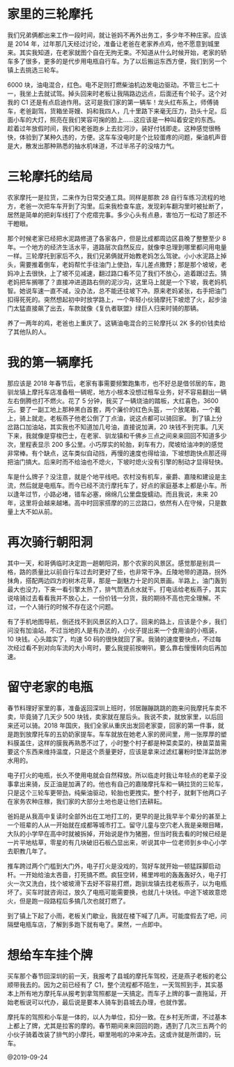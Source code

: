 # 家里的三轮摩托

我们兄弟俩都出来工作一段时间，就让爸妈不再外出务工，多少年不种庄家。应该是 2014 年，过年那几天经过讨论，准备让老爸在老家养点鸡，他不愿意到城里来。其实我知道，在老家就图个自在无拘无束。不知道从什么时候开始，老家的轿车多了很多，更多的是代步用电瓶自行车。为了以后搬运东西方便，我们到另一个镇上去挑选三轮车。

6000 块，油电混合，红色。电不足则打燃柴油机边发电边驱动。不管三七二十一，我坐上去就试驾。掉头回来时老板让我隔路边远点，后面还有个轮子。这个对我的 C1 还是有点启迪作用。这可是我们家的第一辆车！龙头红布系上，师傅骑车，老爸副驾，货箱坐哥嫂、妈和我四人，几十里路下来毫无压力，劲头十足。后面小车的大灯，照亮在我们笑容可掬的脸上……这应该是一种叫着安定的东西。
趁着过年放假时间，我们和老爸跑乡上去拉河沙，装好付钱即走。这种感觉很畅快，体验到了某种久违的，方便。这车车没电时是个比较蛋疼的问题，柴油机声音是大，散发出那种熟悉的抽水机味道，不过半吊子的没啥力气。

# 三轮摩托的结局

农家摩托一是拉货，二来作为日常交通工具。同样是那款 28 自行车练习流程的地方，老爸一次把车车开到了沟里。后来我检查车底，发现刹车翻沟里时被扯断了，居然是简单的把刹车线打了个疙瘩完事。多少心头有点悬，害怕万一松动了那还不干瞪眼。

那个时候老家已经把水泥路修道了各家各户，但是比成都周边区县晚了整整至少 8 年。一个地方的经济生活水平，道路层次自然反应，就像李总理到哪里都问用电量一样。三轮摩托到家后不久，我们兄弟俩就开始教老妈怎么驾驶。小小水泥路上掉头，需要推着倒车，老妈帮忙手往油门上使劲，车儿差点撒野；那是那个坡坡，老妈冲上去很快，上了坡不见减速，翻过路口看不见了我们不放心，追着跟过去。猜老妈把车搁哪了？直接冲进道路右侧的泥沙沟，这里马上就是一个下坡，我老妈机智。她说车速一直不减，没办法，总不能还往坡下冲。原来老妈紧张，右手把油门扣得死死的。突然想起初中时放学路上，一个年轻小伙骑摩托下坡熄了火，起步油门太猛直接飙了出去，车款就像《复仇者联盟》绿巨人归来时骑的那辆。

养了一两年的鸡，老爸也上重庆了。这辆油电混合的三轮摩托以 2K 多的价钱卖给了其他队的人。

# 我的第一辆摩托

那应该是 2018 年春节后，老家有事需要频繁跑集市，也不好总是借邻居的车，跑驯龙镇上摩托车店准备租一辆呢，地方小根本没想过租车业务，好不容易翻出一辆左右倒腾也打不燃火。花了 5 分钟，我买了一辆烧油的踏板，大红喜色，3600 元。要了一副工地上那种黑白首套，两个廉价的红色头盔，一个放尾箱，一个戴上，骑上就走。老板燕子他老公倒了丁点油，说这点都可以骑回家。
到了镇上分岔路口加油站，其实我也不知道加几号油，直接说加满，20 块钱不到完事。几天下来，我就像是穿梭巴士，在老家、驯龙镇和千佛乡三点之间来来回回不知道多少次，里程表显示 200 多公里。小巧厚实的轮胎，刹车有力，爬坡给油冲刺的感觉非常棒。有个缺点，这车类似自动挡，再慢的速度也得给油，下坡想跑快点那还得把油门搞大。后来时而不给油也不熄火，下坡时熄火没有引擎的制动才显得轻快。

车是什么牌子？没注意，就是个地平线吧。农村没有机车，豪爵、嘉陵和建设是主流，然后就是电瓶车。而今已经不流行摩托车了，好点的家庭基本上都是小车。所以逢年过节，小路必堵，错车必塞，绵绵几公里盘旋蠕动。而且我说，未来 20 年，这里将会越来越堵。高中时回家搭摩的的三岔路口，依然有人在守候，只是数量上大不如从前。

# 再次骑行朝阳洞

其中一天，和哥俩临时决定跑一趟朝阳洞，那个农家的风景区。感觉那是别具一格，路的质量比以前自行车过去时更好了些，也非常干净。丘陵地带的道路，拐外抹角，搭配两边四方的树木花草，那是一副魅力十足的风景画。半路上，油门轰到最大也没力，下来一看引擎太热了，排气筒洒点水就干。打电话给老板燕子，其实说啥骑过去看看我并不放心上，一份价钱一分货，我的期待不高也完全理解。不过，一个人骑行的时候不存在这个问题。

有了手机地图导航，倒还找不到风景区的入口了。回来的路上，应该是个乡，我们问没有加油站，不过当地的人是有办法的，小伙子提出来一个食用油的小瓶装，10 块钱。心头踏实了，均速 50 码的很快就回了家。我骑的速度要快点，不过每次经过看不到对向车流的大小弯时，要么我提前按喇叭，要么靠右慢慢转向后再加速。

# 留守老家的电瓶

春节料理好家里的事，准备返回深圳上班时，邻居蹦蹦跳跳的跑来问我摩托车卖不卖，毕竟骑了几天少 500 块钱，卖家就在屋后头。我说不卖，就放家里，以后回来还可以骑。2018 年国庆，我们全家从重庆出发回老家耍，回家的第一件事，就是跑到放摩托车的五奶奶家提车。车车就放在她老人家的房间里，用一张厚厚的塑料膜盖住，这样的膜我再熟悉不过了，小时整个村子都是种菜卖菜的，秧苗菜苗需要这个东西来维持温度，只是这个质量更好，应该是拿来过滤红薯粉时垫洋盆防渗水用的。

电子打火的电瓶，长久不使用电就会自然释放。所以临走时我让年轻点的老辈子没事拿出来骑，反正油是加满了的。他也有自己的嘉陵摩托车和一辆拉货的三轮车，只是这个三轮车更带劲，纯柴油驱动，轮胎也更拽实。整个村子，就剩下他两口子在家务农种庄稼，我们家的大部分土地也是让他们去耕耘。

爸妈是从我高中复读时全部外出在工地打工的，更早的是比我早半个辈分的甚至上一个班辈的人从一开始就在成都等城市打工。留守儿童与空穴老人我是亲眼目睹，大队的小学早在高中时就被拆掉，开始说是作为猪圈，但当时我去看的时候已经是一片平地枯草，零星的有几块破旧石板凸显出来，听说其中一位老师到乡中心小学去职教几年了。

推车跨过两个门槛到大门外，电子打火是没戏的，驾好车就开始一顿猛踩脚启动杆。一开始给油太吝啬，打死搞不燃。疯狂空转，稀里哗啦的轰轰轰好久，电子打火一次又洗白，找个坡坡滑下去好不容易打燃，跑驯龙镇去找老板燕子，以为电瓶坏了。买车时就咨询过，放久了电瓶可能需要换，也就几十块钱。中途下坡故意熄火，但是跑一段路程后多搞几次也就打燃了。

到了镇上下起了小雨，老板关门歇业，我就在楼下喊了几声。可能度假去了吧，问隔壁电瓶车店，了解到多跑下就有电了。果然，一点即中。

# 想给车车挂个牌

买车那个春节回深圳的前一天，我报考了县城的摩托车驾校，还是燕子老板的老公顺带我去的。因为之前已经有了 C1，整个流程都不陌生，一天驾照到手，其实基本上所有地方摩托车从报考到拿驾照都是一天搞定。而车子上牌的事一直拖延，开始老板说可以代办，最后说是要本人骑车到县城去办理，也就作罢。

摩托车的驾照和小车是一体的，以人为单位，扣分一致。在乡村无所谓，不过基本上都上了牌，尤其是拉客的摩的。春节期间来来回回的跑，遇到了几次三五两个的小伙子骑着改装了排气的小摩托，噼里啪啦的冲来冲去。这或许就是所谓的，玩车。

@2019-09-24
